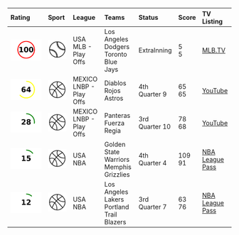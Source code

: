 | Rating                                                                                                                                   | Sport                                                                                                                | League                     | Teams                                        | Status         | Score     | TV Listing                                                         |
|:-----------------------------------------------------------------------------------------------------------------------------------------|:---------------------------------------------------------------------------------------------------------------------|:---------------------------|:---------------------------------------------|:---------------|:----------|:-------------------------------------------------------------------|
| <img src="https://raw.githubusercontent.com/BlakeDuncan25/Donut-SVG-Ratings/bac4e4a278175106499642192132b1786a9aec38/100.svg" alt="100"> | <img src="https://raw.githubusercontent.com/BlakeDuncan25/Donut-SVG-Ratings/master/baseball.png" alt="Baseball">     | USA<br>MLB - Play Offs     | Los Angeles Dodgers<br>Toronto Blue Jays     | ExtraInning    | 5<br>5    | <a href="https://www.mlb.com/live-stream-games">MLB.TV</a>         |
| <img src="https://raw.githubusercontent.com/BlakeDuncan25/Donut-SVG-Ratings/bac4e4a278175106499642192132b1786a9aec38/64.svg" alt="64">   | <img src="https://raw.githubusercontent.com/BlakeDuncan25/Donut-SVG-Ratings/master/basketball.png" alt="Basketball"> | MEXICO<br>LNBP - Play Offs | Diablos Rojos<br>Astros                      | 4th Quarter 9  | 65<br>65  | <a href="https://www.youtube.com/@LNBPOFICIAL/streams">YouTube</a> |
| <img src="https://raw.githubusercontent.com/BlakeDuncan25/Donut-SVG-Ratings/bac4e4a278175106499642192132b1786a9aec38/28.svg" alt="28">   | <img src="https://raw.githubusercontent.com/BlakeDuncan25/Donut-SVG-Ratings/master/basketball.png" alt="Basketball"> | MEXICO<br>LNBP - Play Offs | Panteras<br>Fuerza Regia                     | 3rd Quarter 10 | 78<br>68  | <a href="https://www.youtube.com/@LNBPOFICIAL/streams">YouTube</a> |
| <img src="https://raw.githubusercontent.com/BlakeDuncan25/Donut-SVG-Ratings/bac4e4a278175106499642192132b1786a9aec38/15.svg" alt="15">   | <img src="https://raw.githubusercontent.com/BlakeDuncan25/Donut-SVG-Ratings/master/basketball.png" alt="NBA">        | USA<br>NBA                 | Golden State Warriors<br>Memphis Grizzlies   | 4th Quarter 4  | 109<br>91 | <a href="https://www.nba.com/schedule">NBA League Pass</a>         |
| <img src="https://raw.githubusercontent.com/BlakeDuncan25/Donut-SVG-Ratings/bac4e4a278175106499642192132b1786a9aec38/12.svg" alt="12">   | <img src="https://raw.githubusercontent.com/BlakeDuncan25/Donut-SVG-Ratings/master/basketball.png" alt="NBA">        | USA<br>NBA                 | Los Angeles Lakers<br>Portland Trail Blazers | 3rd Quarter 7  | 63<br>76  | <a href="https://www.nba.com/schedule">NBA League Pass</a>         |